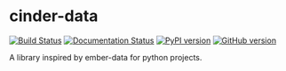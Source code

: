 cinder-data
===========

[![Build Status](https://travis-ci.org/almcc/cinder-data.svg?branch=master)](https://travis-ci.org/almcc/cinder-data)
[![Documentation Status](https://readthedocs.org/projects/cinder-data/badge/?version=latest)](http://cinder-data.readthedocs.io/en/latest/?badge=latest)
[![PyPI version](https://badge.fury.io/py/cinder-data.svg)](https://badge.fury.io/py/cinder-data)
[![GitHub version](https://badge.fury.io/gh/almcc%2Fcinder-data.svg)](https://badge.fury.io/gh/almcc%2Fcinder-data)

A library inspired by ember-data for python projects.
